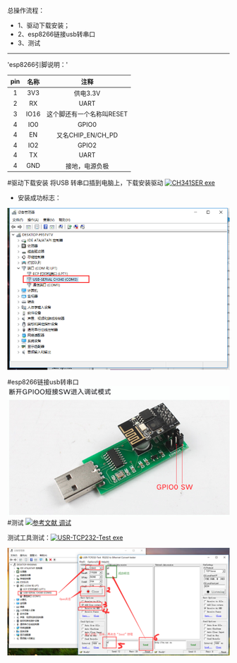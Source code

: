 总操作流程：
- 1、驱动下载安装；
- 2、esp8266链接usb转串口
- 3、测试

----------

'esp8266引脚说明：'

| pin | 名称 | 注释 |
| :-: | :-: | :-: |
| 1 | 3V3| 供电3.3V |
| 2 | RX | UART |
| 3 | IO16 | 这个脚还有一个名称叫RESET |
| 4 | IO0 | GPIO0 |
| 4 | EN | 又名CHIP_EN/CH_PD |
| 4 | IO2 | GPIO2 |
| 4 | TX | UART |
| 4 | GND | 接地，电源负极 |
#驱动下载安装
将USB 转串口插到电脑上，下载安装驱动
[![](https://img.shields.io/badge/CH341SER-exe-green.svg "CH341SER exe")](https://pan.baidu.com/s/1bPLiDqTQ5e6CPCk1NYWfDQ)

- 安装成功标志：

![](image/1-1.png)

#esp8266链接usb转串口
![](image/1-2.png)
#测试
[![](https://img.shields.io/badge/参考文献-调试篇-yellow.svg "参考文献 调试")](https://blog.csdn.net/jackhuang2015/article/details/45032571)

测试工具测试：[![](https://img.shields.io/badge/USR--TCP232--Test-exe-green.svg "USR-TCP232-Test exe")](https://pan.baidu.com/s/1NYXFJInH5SEbsExB9rbR1Q)

![](image/1-3.png)
